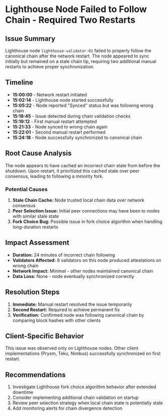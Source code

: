 # Lighthouse Node Failed to Follow Chain - Required Two Restarts

## Issue Summary

Lighthouse node `lighthouse-validator-02` failed to properly follow the canonical chain after the network restart. The node appeared to sync initially but remained on a stale chain tip, requiring two additional manual restarts to achieve proper synchronization.

## Timeline

- **15:00:00** - Network restart initiated
- **15:02:14** - Lighthouse node started successfully
- **15:05:22** - Node reported "Synced" status but was following wrong chain
- **15:18:45** - Issue detected during chain validation checks
- **15:19:12** - First manual restart attempted
- **15:21:33** - Node synced to wrong chain again
- **15:22:01** - Second manual restart performed
- **15:24:18** - Node successfully synchronized to canonical chain

## Root Cause Analysis

The node appears to have cached an incorrect chain state from before the shutdown. Upon restart, it prioritized this cached state over peer consensus, leading to following a minority fork.

### Potential Causes
1. **Stale Chain Cache:** Node trusted local chain data over network consensus
2. **Peer Selection Issue:** Initial peer connections may have been to nodes with similar stale state
3. **Fork Choice Bug:** Possible issue in fork choice algorithm when handling long-duration restarts

## Impact Assessment

- **Duration:** 24 minutes of incorrect chain following
- **Validators Affected:** 8 validators on this node produced attestations on wrong chain
- **Network Impact:** Minimal - other nodes maintained canonical chain
- **Data Loss:** None - node eventually synchronized correctly

## Resolution Steps

1. **Immediate:** Manual restart resolved the issue temporarily
2. **Second Restart:** Required to achieve permanent fix
3. **Verification:** Confirmed node was following canonical chain by comparing block hashes with other clients

## Client-Specific Behavior

This issue was observed only on Lighthouse nodes. Other client implementations (Prysm, Teku, Nimbus) successfully synchronized on first restart.

## Recommendations

1. Investigate Lighthouse fork choice algorithm behavior after extended downtime
2. Consider implementing additional chain validation on startup
3. Review peer selection strategy when local chain state is potentially stale
4. Add monitoring alerts for chain divergence detection